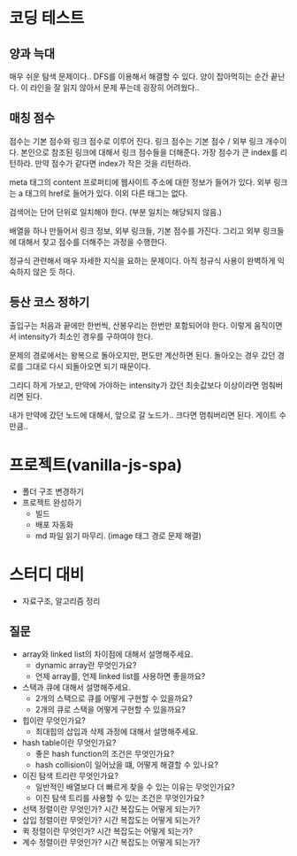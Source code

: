 # 코딩 테스트

## 양과 늑대

매우 쉬운 탐색 문제이다.. DFS를 이용해서 해결할 수 있다.
양이 잡아먹히는 순간 끝난다. 이 라인을 잘 읽지 않아서 문제 푸는데 굉장히 어려웠다..

## 매칭 점수

점수는 기본 점수와 링크 점수로 이루어 진다. 링크 점수는 기본 점수 / 외부 링크 개수이다. 본인으로 참조된 링크에 대해서 링크 점수들을 더해준다.
가장 점수가 큰 index를 리턴하라. 만약 점수가 같다면 index가 작은 것을 리턴하라.

meta 태그의 content 프로퍼티에 웹사이트 주소에 대한 정보가 들어가 있다.
외부 링크는 a 태그의 href로 들어가 있다. 이외 다른 태그는 없다.

검색어는 단어 단위로 일치해야 한다. (부분 일치는 해당되지 않음.)

배열을 하나 만들어서 링크 정보, 외부 링크들, 기본 점수를 가진다. 그리고 외부 링크들에 대해서 찾고 점수를 더해주는 과정을 수행한다.

정규식 관련해서 매우 자세한 지식을 요하는 문제이다. 아직 정규식 사용이 완벽하게 익숙하지 않은 듯 하다.

## 등산 코스 정하기

출입구는 처음과 끝에만 한번씩, 산봉우리는 한번만 포함되어야 한다.
이렇게 움직이면서 intensity가 최소인 경우를 구하여야 한다.

문제의 경로에서는 왕복으로 돌아오지만, 편도만 계산하면 된다. 돌아오는 경우 갔던 경로를 그대로 다시 되돌아오면 되기 때문이다.

그리디 하게 가보고, 만약에 가야하는 intensity가 갔던 최솟값보다 이상이라면 멈춰버리면 된다.

내가 만약에 갔던 노드에 대해서, 앞으로 갈 노드가.. 크다면 멈춰버리면 된다.
게이트 수만큼..

# 프로젝트(vanilla-js-spa)

- 폴더 구조 변경하기
- 프로젝트 완성하기
  - 빌드
  - 배포 자동화
  - md 파일 읽기 마무리. (image 태그 경로 문제 해결)

# 스터디 대비

- 자료구조, 알고리즘 정리

## 질문

- array와 linked list의 차이점에 대해서 설명해주세요.
  - dynamic array란 무엇인가요?
  - 언제 array를, 언제 linked list를 사용하면 좋을까요?
- 스택과 큐에 대해서 설명해주세요.
  - 2개의 스택으로 큐를 어떻게 구현할 수 있을까요?
  - 2개의 큐로 스택을 어떻게 구현할 수 있을까요?
- 힙이란 무엇인가요?
  - 최대힙의 삽입과 삭제 과정에 대해서 설명해주세요.
- hash table이란 무엇인가요?
  - 좋은 hash function의 조건은 무엇인가요?
  - hash collision이 일어났을 떄, 어떻게 해결할 수 있나요?
- 이진 탐색 트리란 무엇인가요?
  - 일반적인 배열보다 더 빠르게 찾을 수 있는 이유는 무엇인가요?
  - 이진 탐색 트리를 사용할 수 있는 조건은 무엇인가요?
- 선택 정렬이란 무엇인가? 시간 복잡도는 어떻게 되는가?
- 삽입 정렬이란 무엇인가? 시간 복잡도는 어떻게 되는가?
- 퀵 정렬이란 무엇인가? 시간 복잡도는 어떻게 되는가?
- 계수 정렬이란 무엇인가? 시간 복잡도는 어떻게 되는가?
